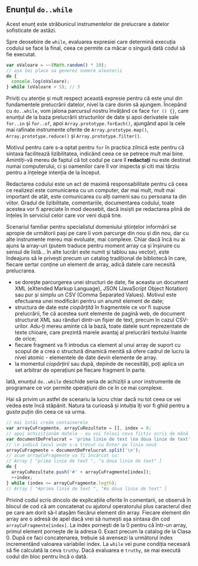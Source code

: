 ## Enunțul `do..while`

Acest enunț este străbunicul instrumentelor de prelucrare a datelor sofisticate de astăzi.

Spre deosebire de `while`, evaluarea expresiei care determină execuția codului se face la final, ceea ce permite ca măcar o singură dată codul să fie executat.

```javascript
var oValoare = ~~(Math.random() * 10);
// așa îmi place sa generez numere aleatorii
do {
  console.log(oValoare);
} while (oValoare > 5); // 5
```

Priviți cu atenție și mult respect această expresie pentru că este unul din fundamentele prelucrării datelor, nivel la care dorim să ajungem. Începând cu `do..while`, vom jalona parcursul nostru învățând ce face `for () {}`, care enunțul de la baza prelucrării structurilor de date și apoi derivatele sale `for..in` și `for..of`, apoi `Array.prototype.forEach()`, ajungănd apoi la cele mai rafinate instrumente oferite de `Array.prototype.map()`, `Array.prototype.reduce()` și `Array.prototype.filter()`.

Motivul pentru care s-a optat pentru `for` în practica zilnică este pentru că sintaxa facilitează lizibilitatea, indicând ceea ce se petrece mult mai bine. Amintiți-vă mereu de faptul că tot codul pe care îl **redactați** nu este destinat numai computerului, ci și oamenilor care îl vor inspecta și citi mai târziu pentru a înțelege intenția de la început.

Redactarea codului este un act de maximă responsabilitate pentru că ceea ce realizezi este comunicarea cu un computer, dar mai mult, mult mai important de atât, este comunicarea cu alți oameni sau cu persoana ta din viitor. Gradul de lizibilitate, comentariile, documentarea codului, toate acestea vor fi apreciate în mod deosebit, dacă insiști pe redactarea plină de înțeles în serviciul celor care vor veni după tine.

Scenariul familiar pentru specialistul domeniului științelor informării se apropie de următorii pași pe care îi vom parcurge din nou și din nou, dar cu alte instrumente mereu mai evoluate, mai complexe. Chiar dacă încă nu ai ajuns la array-uri (putem traduce pentru moment array ca și înșiruire cu sensul de listă... în alte lucrări este numit și tablou sau vector), este îndeajuns să le privești precum un catalog tradițional de bibliotecă în care, fiecare sertar conține un element de array, adică datele care necesită prelucrarea.

- se dorește parcurgerea unei structuri de date, fie aceasta un document XML (eXtended Markup Language), JSON (JavaScript Object Notation) sau pur și simplu un CSV (Comma Separated Values). Motivul este efectuarea unei modificări pentru un anumit element de date;
- structura de date este *ciopârțită* în fragmentele ce vor fi supuse prelucrării, fie că acestea sunt elemente de pagină web, de document structurat XML sau rânduri dintr-un fișier de text, precum în cazul CSV-urilor. Adu-ți mereu aminte că la bază, toate datele sunt reprezentate de texte chioare, care prezintă marele avantaj al prelucrării textului înainte de orice;
- fiecare fragment va fi introdus ca element al unui array de suport cu scopul de a crea o structură dinamică menită să ofere cadrul de lucru la nivel atomic - elementele de date devin elemente de array.
- la momentul *ciopârțirii* sau după, depinde de necesități, poți aplica un set arbitrar de operațiuni pe fiecare fragment în parte.

Iată, enunțul `do..while` deschide seria de achiziții a unor instrumente de programare ce vor permite operațiuni din ce în ce mai complexe.

Hai să privim un astfel de scenariu la lucru chiar dacă nu tot ceea ce vei vedea este încă stăpânit. Natura ta curioasă și intuiția îți vor fi ghid pentru a *gusta* puțin din ceea ce va urma.

```javascript
// mai întâi creăm containerele
var arrayCuFragmente, arrayCuRezultate = [], index = 0;
// apoi achiziționăm datele - eu voi folosi ceva fictiv scris de mână
var documentDePrelucrat = 'prima linie de text \na doua linie de text';
// \n indică locul unde s-a trecut cu Enter pe linia nouă
arrayCuFragmente = documentDePrelucrat.split('\n');
// acum arrayCuFragmente va fi încărcat cu:
// Array [ "prima linie de text ", "a doua linie de text" ]
do {
  arrayCuRezultate.push('#' + arrayCuFragmente[index]);
  ++index;
} while (index <= arrayCuFragmente.legth);
// Array [ "#prima linie de text ", "#a doua linie de text" ]
```

Privind codul scris dincolo de explicațiile oferite în comentarii, se observă în blocul de cod că am concatenat cu ajutorul operatorului plus caracterul diez pe care am dorit să-l atașăm fiecărui element din array. Fiecare element din array are o adresă de apel dacă vrei să numești așa sintaxa din cod `arrayCuFragmente[index]`. La index pornești de la 0 pentru că într-un array, primul element pornește de la adresa 0. Exact precum la catalog de la Clasa 0. După ce faci concatenarea, trebuie să avensezi la următorul index incrementând valoarea variabilei index. La `while` vei pune condiția necesară să fie calculată la ceva `truthy`. Dacă evaluarea e `truthy`, se mai execută codul din bloc pentru încă o dată.
